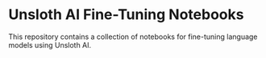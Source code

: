 # Unsloth AI Fine-Tuning Notebooks
This repository contains a collection of notebooks for fine-tuning language models using Unsloth AI.